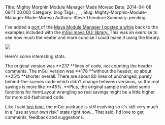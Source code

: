 Title: Mighty Morphin Module Manager Made Moreso
Date: 2014-04-08 09:11:00.000
Category: blog
Tags: , , , 
Slug: Mighty-Morphin-Module-Manager-Made-Moreso
Authors: Steve Theodore
Summary: pending

I've added a [port ](https://github.com/theodox/mhttps://github.com/theodox/mGui/blob/master/mGui/examples/modMgr.pyGui/blob/master/mGui/examples/modMgr.py)of the [Maya Module Manager I posted a while](http://techartsurvival.blogspot.com/2014/01/mighty-morphin-maya-module-manager.html) back to the examples included with the [mGui maya GUI library. ](https://github.com/theodox/mGui) This was an exercise to see how much the neater and more concise I could make it using the library.  
  


[![](http://1.bp.blogspot.com/-40t7CxBPtPo/Uz-BSayB96I/AAAAAAABICI/IW5w86cjuTA/s1600/modmgr.png)](http://1.bp.blogspot.com/-40t7CxBPtPo/Uz-BSayB96I/AAAAAAABICI/IW5w86cjuTA/s1600/modmgr.png)

  
Here's some interesting stats:  
  
The original version was **237 **lines of code, not counting the header comments. The mGui version was **178 **without the header, so about **25% **shorter overall.  There are about 80 lines of unchanged, purely behind-the-scenes code which didn't change between versions, so the real savings is more like **45%.   **Plus, the original sample included some functions for formLayout wrangling  so real savings might be a little higher for more old-fashioned code.  
  
Like I said [last time](http://techartsurvival.blogspot.com/2014/03/maya-gui-ii-all-your-base-classes-are.html), the mGui package is still evolving so it's still very much in a "use at your own risk" state right now... That said, I'd love to get comments, feedback and suggestions.  
  
  


